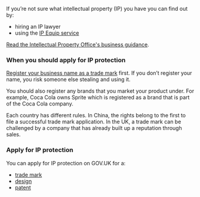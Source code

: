 If you&rsquo;re not sure what intellectual property (IP) you have you can find out by:

- hiring an IP lawyer
- using the [IP Equip service](https://www.gov.uk/government/publications/intellectual-property-for-business/ip-for-business-tools "IP Equip service") 

[Read the Intellectual Property Office's business guidance](https://www.gov.uk/government/collections/ip-for-business-events-guidance-tools-and-case-studies#business-guidance "IPO business guidance").

### When you should apply for IP protection

[Register your business name as a trade mark](https://www.gov.uk/how-to-register-a-trade-mark "How to register a trademark - GOV.UK") first. If you don&rsquo;t register your name, you risk someone else stealing and using it. 

You should also register any brands that you market your product under. For example, Coca Cola owns Sprite which is registered as a brand that is part of the Coca Cola company.

Each country has different rules. In China, the rights belong to the first to file a successful trade mark application. In the UK, a trade mark can be challenged by a company that has already built up a reputation through sales. 

### Apply for IP protection

You can apply for IP protection on GOV.UK for a:

- [trade mark](https://www.gov.uk/how-to-register-a-trade-mark/apply "How to register a trademark - GOV.UK")
- [design](https://www.gov.uk/register-a-design/apply "Register a design: Apply - GOV.UK")
- [patent](https://www.gov.uk/patent-your-invention/apply-for-a-patent "Patenting your invention: apply for a patent - GOV.UK")
